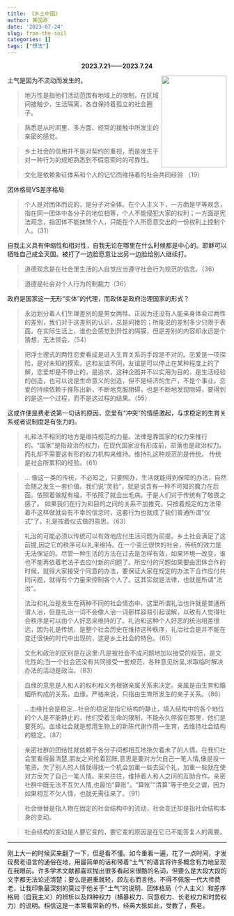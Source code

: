 ```yaml
---
title: 《乡土中国》
author: 黄国政
date: '2023-07-24'
slug: from-the-soil
categories: []
tags: ["想法"]
---
```


**<center>2023.7.21——2023.7.24</center>**

<!--more-->

<img src="/images/read/2023/07/07-24-from-the-soil.jpg" align="right" height="210" width="150">

土气是因为不流动而发生的。

> 地方性是指他们活动范围有地域上的限制，在区域间接触少，生活隔离，各自保持着孤立的社会圈子。

> 熟悉是从时间里、多方面、经常的接触中所发生的亲密的感觉。

> 乡土社会的信用并不是对契约的重视，而是发生于对一种行为的规矩熟悉到不假思索时的可靠性。

> 文化是依赖象征体系和个人的记忆而维持着的社会共同经验  （19）

团体格局VS差序格局

> 个人是对团体而说的，是分子对全体。在个人主义下，一方面是平等观念，指在同一团体中各分子的地位相等，个人不能侵犯大家的权利；一方面是宪法观念，指团体不能抹煞个人，只能在个人所愿意交出的一份权利上控制个人。（31）

自我主义具有伸缩性和相对性，自我无论在哪里在什么时候都是中心的。耶稣可以牺牲自己成全天国。被打了一边脸愿意让出另一边脸给别人继续打。

> 道德观念是在社会里生活的人自觉应当遵守社会行为规范的信念。（36）

> 道德是社会对个人行为的制裁力（36）

政府是国家这一无形“实体”的代理，而政体是政府治理国家的形式？

> 永远划分着人们生理差别的是男女两性。正因为还没有人能亲身体会过两性的差别，我们对于这差别的认识，总是间接的；所能说的差别多少只限于表面。在实际生活上，谁也会感觉到异性的隔膜，但是差别的内容却永远是个猜想，无法领会。（54）

> 把浮士德式的两性恋爱看成是进入生育关系的手段是不对的。恋爱是一项探险，是对未知的摸索。这和友谊不同，友谊是可以停止在某种程度上的了解，恋爱却是不停止的，是追求。这种企图并不以实用为目的，是生活经验的创造，也可以说是生命意义的创造，但不是经济的生产，不是个事业。恋爱的持续依赖于推陈出新，不断地克服阻碍，也是不断地发现阻碍，要得到的是这一个过程，而不是这过程的结果。（55）

这或许便是费老说第一句话的原因，恋爱有“冲突”的情感激起，与求稳定的生育关系或者说制度是有张力的。

> 礼和法不相同的地方是维持规范的力量。法律是靠国家的权力来推行的。“国家”是指政治的权力，在现代国家没有形成前，部落也是政治权力。而礼却不需要这有形的权力机构来维持。维持礼这种规范的是传统。
  传统是社会所累积的经验。（61）

> …
像这一类的传统，不必知之，只要照办，生活就能得到保障的办法，自然会随之发生一套价值。我们说“灵验”，就是说含有一种不可知的魔力在后面。依照着做就有福，不依照了就会出毛病。于是人们对于传统有了敬畏之感了。
如果我们在行为和目的之间的关系不加推究，只按着规定的方法带着不这样做就会有不幸的信念时，这套行为也就成了我们普通所谓“仪式”了。礼是按着仪式做的意思。（63）

>礼治的可能必须以传统可以有效地应付生活问题为前提。乡土社会满足了这前提,因之它的秩序可以礼来维持。在一个变迁很快的社会，传统的效力是无法保证的。尽管一种生活的方法在过去是怎样有效，如果环境一改变，谁也不能再依着老法子去应付新的问题了。所应付的问题如果要由团体合作的时候，就得大家接受个同意的办法，要保证大家在规定的办法下合作应付共同问题，就得有个力量来控制各个人了。这其实就是法律，也就是所谓“法治”。
>
> 法治和礼治是发生在两种不同的社会情态中。这里所谓礼治也许就是普通所谓人治，但是礼治一词不会像人治一词那样容易引起误解，以致有人觉得社会秩序是可以由个人好恶来维持的了。礼治和这种个人好恶的统治相差很远，因为礼是传统，是整个社会历史在维持这种秩序，礼治社会是并不能在变迁很快的时代中出现的，这是乡土社会的特色。（65）

> 文化和政治的区别是在这里:凡是被社会不成问题地加以接受的规范，是文化性的;当一个社会还没有共同接受一套规范，各种意见纷呈,求取临时解决办法的活动是政治。（83）

> 血缘的意思是人和人的权利和义务根据亲属关系来决定。亲属是由生育和婚姻所构成的关系。血缘，严格来说，只指由生育所发生的亲子关系。（86）

> …血缘社会是稳定…社会的稳定是指它结构的静止，填入结构中的各个地位的个人是不能静止的，他们受着生命的限制，不能永久停留在那里，他们是要死的。血缘社会就是想用生物上的新陈代谢作用—生育，去维持社会结构的稳定。（87）

> 亲密社群的团结性就依赖于各分子间都相互地拖欠着未了的人情。在我们社会里看得最清楚,朋友之间抢着回账,意思是要对方欠自己一笔人情,像是投一笔资。欠了别人的人情就得找一个机会加重一些去回个礼，加重一些就在使对方反欠了自己一笔人情。来来往往，维持着人和人之间的互助合作。亲密社群中既无法不互欠人情,也最怕“算账”。“算账”“清算”等于绝交之谓，因为如果相互不欠人情，也就无需往来了。（91）

> 社会继替是指人物在固定的社会结构中的流动，社会变迁却是指社会结构本身的变动。

> 社会结构的变动是人要它变的，要它变的原因是在它已不能答复人的需要。

---

刚上大一的时候买来翻了一下，但是看不懂。如今重看一遍，花了一点时间，才发现费老语言的通俗在地，用最简单的话和带着“土气”的语言将许多概念有力地呈现在我眼前。许多学术文献都喜欢抛出很多看起来很酷的名词，但要么是大段大段的文字都无法论述清楚；要么是避重就轻，顾左右而言他。不得不佩服一代大师费老，让我印象最深刻的莫过于他关于“土气”的说明、团体格局（个人主义）和差序格局（自我主义）的辨析以及四种权力（横暴权力、同意权力、长老权力和时势权力）的说明。相信这是一本常看常新的书，经典大抵如此，受教了，费老。